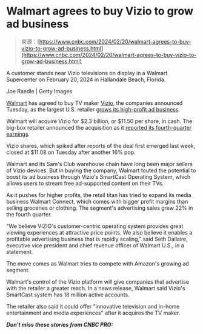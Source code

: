 <!--yml
category: 未分类
date: 2024-05-27 15:02:03
-->

# Walmart agrees to buy Vizio to grow ad business

> 来源：[https://www.cnbc.com/2024/02/20/walmart-agrees-to-buy-vizio-to-grow-ad-business.html](https://www.cnbc.com/2024/02/20/walmart-agrees-to-buy-vizio-to-grow-ad-business.html)

 A customer stands near Vizio televisions on display in a Walmart Supercenter on February 20, 2024 in Hallandale Beach, Florida. 

Joe Raedle | Getty Images

[Walmart](/quotes/WMT/) has agreed to buy TV maker [Vizio](/quotes/undefined/), the companies announced Tuesday, as the largest U.S. retailer [grows its high-profit ad business](https://www.cnbc.com/2023/08/01/walmart-pushes-into-in-stores-advertising-as-new-revenue-driver.html).

Walmart will acquire Vizio for $2.3 billion, or $11.50 per share, in cash. The big-box retailer announced the acquisition as it [reported its fourth-quarter earnings](https://www.cnbc.com/2024/02/20/walmart-wmt-q4-2024-earnings-.html).

Vizio shares, which spiked after reports of the deal first emerged last week, closed at $11.08 on Tuesday after another 16% pop.

Walmart and its Sam's Club warehouse chain have long been major sellers of Vizio devices. But in buying the company, Walmart touted the potential to boost its ad business through Vizio's SmartCast Operating System, which allows users to stream free ad-supported content on their TVs.

As it pushes for higher profits, the retail titan has tried to expand its media business Walmart Connect, which comes with bigger profit margins than selling groceries or clothing. The segment's advertising sales grew 22% in the fourth quarter.

"We believe VIZIO's customer-centric operating system provides great viewing experiences at attractive price points. We also believe it enables a profitable advertising business that is rapidly scaling," said Seth Dallaire, executive vice president and chief revenue officer of Walmart U.S., in a statement.

The move comes as Walmart tries to compete with Amazon's growing ad segment.

Walmart's control of the Vizio platform will give companies that advertise with the retailer a greater reach. In a news release, Walmart said Vizio's SmartCast system has 18 million active accounts.

The retailer also said it could offer "innovative television and in-home entertainment and media experiences" after it acquires the TV maker.

***Don't miss these stories from CNBC PRO:***